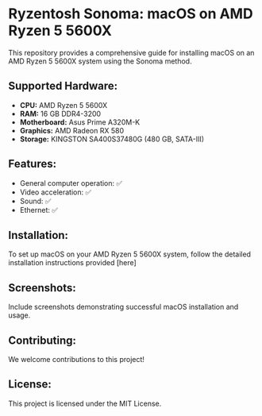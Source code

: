 # Ryzentosh Sonoma: macOS on AMD Ryzen 5 5600X

This repository provides a comprehensive guide for installing macOS on an AMD Ryzen 5 5600X system using the Sonoma method.

## Supported Hardware:

- **CPU:** AMD Ryzen 5 5600X
- **RAM:** 16 GB DDR4-3200
- **Motherboard:** Asus Prime A320M-K
- **Graphics:** AMD Radeon RX 580
- **Storage:** KINGSTON SA400S37480G (480 GB, SATA-III)

## Features:

- General computer operation: ✅
- Video acceleration: ✅
- Sound: ✅
- Ethernet: ✅

## Installation:

To set up macOS on your AMD Ryzen 5 5600X system, follow the detailed installation instructions provided [here]
## Screenshots:

Include screenshots demonstrating successful macOS installation and usage.

## Contributing:

We welcome contributions to this project!

## License:

This project is licensed under the MIT License.
